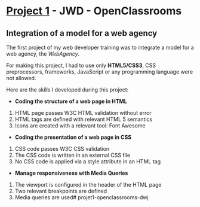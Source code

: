 # [Project 1](https://project1-jwd-oc.briandidierjean.dev/) - JWD - OpenClassrooms

## Integration of a model for a web agency

The first project of my web developer training was to integrate a model for a web agency, the *WebAgency*.

For making this project, I had to use only **HTML5/CSS3**, CSS preprocessors, frameworks, JavaScript or any programming language were not allowed.

Here are the skills I developed during this project:

* **Coding the structure of a web page in HTML**
1. HTML page passes W3C HTML validation without error
2. HTML tags are defined with relevant HTML 5 semantics
3. Icons are created with a relevant tool: Font Awesome
*  **Coding the presentation of a web page in CSS**
1. CSS code passes W3C CSS validation
2. The CSS code is written in an external CSS file
3. No CSS code is applied via a style attribute in an HTML tag
* **Manage responsiveness with Media Queries**
1. The viewport is configured in the header of the HTML page
2. Two relevant breakpoints are defined
3. Media queries are used# projet1-openclassrooms-dwj
